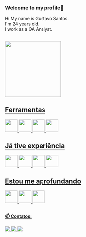### Welcome to my profile👋
<div>
Hi My name is Gustavo Santos. </br>
I'm 24 years old. </br>
I work as a QA Analyst.
</div>

##


<div>
<a href="https://github.com/gustavodb-ctrl">
<!--
<img loading="lazy" height="180em" src="https://github-readme-stats.vercel.app/api/top-langs/?username=gustavodb-ctrl&layout=compact&langs_count=7&theme=dracula"/> 
 -->
<img loading="lazy" height="180em" src="https://github-readme-stats.vercel.app/api?username=gustavodb-ctrl&show_icons=true&theme=dracula&include_all_commits=true&count_private=true"/>
</div>

## Ferramentas 

<div>
<img loading="lazy" src="https://cdn.jsdelivr.net/gh/devicons/devicon@latest/icons/microsoftsqlserver/microsoftsqlserver-original.svg" width="40" height="40"/>       
<img loading="lazy" src="https://cdn.jsdelivr.net/gh/devicons/devicon@latest/icons/git/git-original.svg" width="40" height="40"/>
<img loading="lazy" src="https://cdn.jsdelivr.net/gh/devicons/devicon@latest/icons/gitlab/gitlab-original.svg" width="40" height="40"/>
<img loading="lazy" src="https://cdn.jsdelivr.net/gh/devicons/devicon@latest/icons/vscode/vscode-original.svg"  width="40" height="40"/>
</div>          

## Já tive experiência

<div>
<img loading="lazy" src="https://cdn.jsdelivr.net/gh/devicons/devicon@latest/icons/html5/html5-original.svg" width="40" height="40"/>
<img loading="lazy" src="https://cdn.jsdelivr.net/gh/devicons/devicon@latest/icons/c/c-original.svg" width="40" height="40"/>
<img loading="lazy" src="https://cdn.jsdelivr.net/gh/devicons/devicon@latest/icons/cplusplus/cplusplus-original.svg" width="40" height="40"/>
<img loading="lazy" src="https://cdn.jsdelivr.net/gh/devicons/devicon@latest/icons/azuresqldatabase/azuresqldatabase-original.svg" width="40" height="40"/>          
</div>

## Estou me aprofundando

<div>
<img loading="lazy" src="https://cdn.jsdelivr.net/gh/devicons/devicon@latest/icons/python/python-original.svg" width="40" height="40"/>          
<img loading="lazy" src="https://cdn.jsdelivr.net/gh/devicons/devicon@latest/icons/javascript/javascript-original.svg" width="40" height="40"/>
<img loading="lazy" src="https://cdn.jsdelivr.net/gh/devicons/devicon@latest/icons/java/java-original.svg" width="40" height="40"/>
</div>

##

#### 📫 Contatos:

<div>
<a href="https://www.linkedin.com/in/gustavodb-santos/" target="_blank">
    <img loading="lazy" src="https://img.shields.io/badge/-LinkedIn-%230077B5?style=for-the-badge&logo=linkedin&logoColor=white" target="_blank">
</a> 
<a href = "mailto:gustavodb.santos@gmail.com">
    <img loading="lazy" src="https://img.shields.io/badge/Gmail-D14836?style=for-the-badge&logo=gmail&logoColor=white" target="_blank">
</a>
<a href="https://www.instagram.com/gusttos_/" target="_blank">
    <img loading="lazy" src="https://img.shields.io/badge/-Instagram-%23E4405F?style=for-the-badge&logo=instagram&logoColor=white" target="_blank">
</a>
</div>